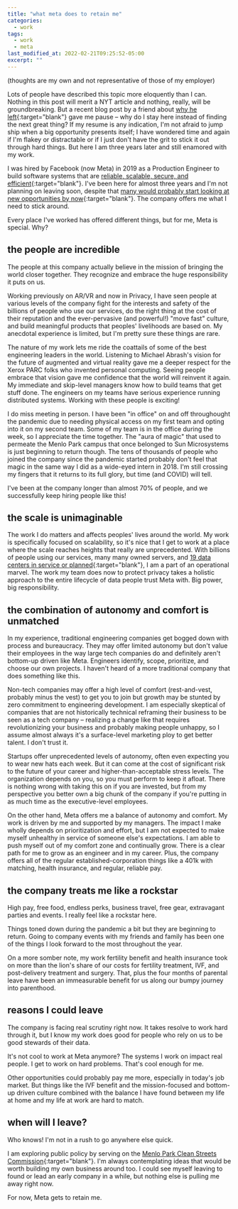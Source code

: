 ```yaml
---
title: "what meta does to retain me"
categories:
  - work
tags:
  - work
  - meta
last_modified_at: 2022-02-21T09:25:52-05:00
excerpt: ""
---
```


(thoughts are my own and not representative of those of my employer)

Lots of people have described this topic more eloquently than I can. Nothing in this post will merit a NYT article and nothing, really, will be groundbreaking. But a recent blog post by a friend about [why he left](https://chalcidfly.repl.co/posts/retain/){:target="blank"} gave me pause – why do I stay here instead of finding the next great thing? If my resume is any indication, I'm not afraid to jump ship when a big opportunity presents itself; I have wondered time and again if I'm flakey or distractable or if I just don't have the grit to stick it out through hard things. But here I am three years later and still enamored with my work. 

I was hired by Facebook (now Meta) in 2019 as a Production Engineer to build software systems that are [reliable, scalable, secure, and efficient](https://engineering.fb.com/category/production-engineering/){:target="blank"}. I've been here for almost three years and I'm not planning on leaving soon, despite that [many would probably start looking at new opportunities by now](https://www.inc.com/business-insider/tech-companies-employee-turnover-average-tenure-silicon-valley.html){:target="blank"}. The company offers me what I need to stick around.

Every place I've worked has offered different things, but for me, Meta is special. Why? 

## the people are incredible

The people at this company actually believe in the mission of bringing the world closer together. They recognize and embrace the huge responsibility it puts on us. 

Working previously on AR/VR and now in Privacy, I have seen people at various levels of the company fight for the interests and safety of the billions of people who use our services, do the right thing at the cost of their reputation and the ever-pervasive (and powerful!) "move fast" culture, and build meaningful products that peoples' livelihoods are based on. My anecdotal experience is limited, but I'm pretty sure these things are rare.

The nature of my work lets me ride the coattails of some of the best engineering leaders in the world. Listening to Michael Abrash's vision for the future of augmented and virtual reality gave me a deeper respect for the Xerox PARC folks who invented personal computing. Seeing people embrace that vision gave me confidence that the world will reinvent it again. My immediate and skip-level managers know how to build teams that get stuff done. The engineers on my teams have serious experience running distributed systems. Working with these people is exciting!

I do miss meeting in person. I have been "in office" on and off throughought the pandemic due to needing physical access on my first team and opting into it on my second team. Some of my team is in the office during the week, so I appreciate the time together. The "aura of magic" that used to permeate the Menlo Park campus that once belonged to Sun Microsystems is just beginning to return though. The tens of thousands of people who joined the company since the pandemic started probably don't feel that magic in the same way I did as a wide-eyed intern in 2018. I'm still crossing my fingers that it returns to its full glory, but time (and COVID) will tell.

I've been at the company longer than almost 70% of people, and we successfully keep hiring people like this! 

## the scale is unimaginable

The work I do matters and affects peoples' lives around the world. My work is specifically focused on scalability, so it's nice that I get to work at a place where the scale reaches heights that really are unprecedented. With billions of people using our services, many many owned servers, and [19 data centers in service or planned](https://www.facebook.com/KunaDataCenter/posts/pfbid0VxYkvWuBGyCNo67TNtHEgR2n3AAGtKaTbFucds3paw6J1wAUtFbWUqxjLQGjUun7l){:target="blank"}, I am a part of an operational marvel. The work my team does now to protect privacy takes a holistic approach to the entire lifecycle of data people trust Meta with. Big power, big responsibility.

## the combination of autonomy and comfort is unmatched

In my experience, traditional engineering companies get bogged down with process and bureaucracy. They may offer limited autonomy but don't value their employees in the way large tech companies do and definitely aren't bottom-up driven like Meta. Engineers identify, scope, prioritize, and choose our own projects. I haven't heard of a more traditional company that does something like this.

Non-tech companies may offer a high level of comfort (rest-and-vest, probably minus the vest) to get you to join but growth may be stunted by zero commitment to engineering development. I am especially skeptical of companies that are not historically technical reframing their business to be seen as a tech company – realizing a change like that requires revolutionizing your business and probably making people unhappy, so I assume almost always it's a surface-level marketing ploy to get better talent. I don't trust it.

Startups offer unprecedented levels of autonomy, often even expecting you to wear new hats each week. But it can come at the cost of significant risk to the future of your career and higher-than-acceptable stress levels. The organization depends on you, so you must perform to keep it afloat. There is nothing wrong with taking this on if you are invested, but from my perspective you better own a big chunk of the company if you're putting in as much time as the executive-level employees.

On the other hand, Meta offers me a balance of autonomy and comfort. My work is driven by me and supported by my managers. The impact I make wholly depends on prioritization and effort, but I am not expected to make myself unhealthy in service of someone else's expectations. I am able to push myself out of my comfort zone and continually grow. There is a clear path for me to grow as an engineer and in my career. Plus, the company offers all of the regular established-corporation things like a 401k with matching, health insurance, and regular, reliable pay.

## the company treats me like a rockstar

High pay, free food, endless perks, business travel, free gear, extravagant parties and events. I really feel like a rockstar here. 

Things toned down during the pandemic a bit but they are beginning to return. Going to company events with my friends and family has been one of the things I look forward to the most throughout the year. 

On a more somber note, my work fertility benefit and health insurance took on more than the lion's share of our costs for fertility treatment, IVF, and post-delivery treatment and surgery. That, plus the four months of parental leave have been an immeasurable benefit for us along our bumpy journey into parenthood.

## reasons I could leave

The company is facing real scrutiny right now. It takes resolve to work hard through it, but I know my work does good for people who rely on us to be good stewards of their data. 

It's not cool to work at Meta anymore? The systems I work on impact real people. I get to work on hard problems. That's cool enough for me.

Other opportunities could probably pay me more, especially in today's job market. But things like the IVF benefit and the mission-focused and bottom-up driven culture combined with the balance I have found between my life at home and my life at work are hard to match. 

## when will I leave?

Who knows! I'm not in a rush to go anywhere else quick.

I am exploring public policy by serving on the [Menlo Park Clean Streets Commission](https://beta.menlopark.org/Government/Commissions-and-committees/Complete-Streets-Commission){:target="blank"}. I'm always contemplating ideas that would be worth building my own business around too. I could see myself leaving to found or lead an early company in a while, but nothing else is pulling me away right now. 

For now, Meta gets to retain me.
